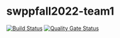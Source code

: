 # swppfall2022-team1
[![Build Status](https://travis-ci.com/swsnu/swppfall2022-team1.svg?branch=travis)](https://travis-ci.com/github/swsnu/swppfall2022-team1)
[![Quality Gate Status](https://sonarcloud.io/api/project_badges/measure?project=swsnu_swppfall2022-team1&metric=alert_status)](https://sonarcloud.io/dashboard?id=swsnu_swppfall2022-team1)

